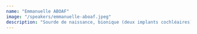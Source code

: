 ```yaml
---
name: "Emmanuelle ABOAF"
image: "/speakers/emmanuelle-aboaf.jpeg"
description: "Sourde de naissance, bionique (deux implants cochléaires) et surtout développeuse Fullstack Angular .NET chez Shodo, je lutte chaque jour pour l’accessibilité. Dans mon monde idéal, tout doit être accessible aussi bien dans la vraie vie que dans le Web."
---
```

